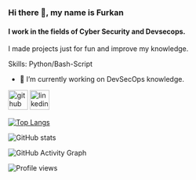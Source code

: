### Hi there 👋, my name is Furkan
#### I work in the fields of Cyber Security and Devsecops.
I made projects just for fun and improve my knowledge.

Skills: Python/Bash-Script

- 🔭 I’m currently working on DevSecOps knowledge. 


[<img src='https://cdn.jsdelivr.net/npm/simple-icons@3.0.1/icons/github.svg' alt='github' height='40'>](https://github.com/FFurkanArslan)  [<img src='https://cdn.jsdelivr.net/npm/simple-icons@3.0.1/icons/linkedin.svg' alt='linkedin' height='40'>](https://www.linkedin.com/in/furkan-arslan-143a421b6/)  

[![Top Langs](https://github-readme-stats.vercel.app/api/top-langs/?username=FFurkanArslan)](https://github.com/anuraghazra/github-readme-stats)

![GitHub stats](https://github-readme-stats.vercel.app/api?username=FFurkanArslan&show_icons=true)  

![GitHub Activity Graph](https://activity-graph.herokuapp.com/graph?username=FFurkanArslan)  

![Profile views](https://gpvc.arturio.dev/FFurkanArslan)  
